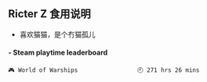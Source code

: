 ## Ricter Z 食用说明
- 喜欢猫猫，是个冇猫孤儿

<!-- steam-box start -->
#### - Steam playtime leaderboard
```text
🎮 World of Warships                 🕘 271 hrs 26 mins
```
<!-- Powered by https://github.com/YouEclipse/steam-box . -->
<!-- steam-box end -->
